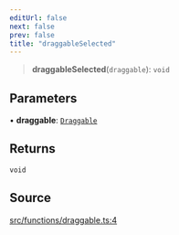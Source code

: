 ```yaml
---
editUrl: false
next: false
prev: false
title: "draggableSelected"
---
```


> **draggableSelected**(`draggable`): `void`

## Parameters

• **draggable**: [`Draggable`](/api/classes/draggable/)

## Returns

`void`

## Source

[src/functions/draggable.ts:4](https://github.com/relishinc/dill-pixel/blob/10f512f7f577ca5e74162827f11215b28df5ca97/src/functions/draggable.ts#L4)
